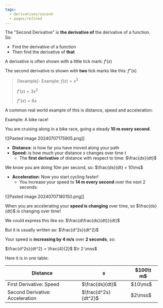 ```yaml
---
tags:
  - derivatives/second
  - pages/refined
---
```



The "Second Derivative" is **the derivative of** the derivative of a function. So:

- Find the derivative of a function
- Then find the derivative of **that**

A derivative is often shown with a little tick mark: $f'(x)$

The second derivative is shown with **two** tick marks like this: $f''(x)$

> [!example]- Example: $f(x) = x^3$
> 
> $f'(x) = 3x^2$
> 
> $f''(x) = 6x$

A common real world example of this is distance, speed and acceleration:

Example: A bike race!

You are cruising along in a bike race, going a steady **10 m every second**.

![[Pasted image 20240707175905.png]]

- **Distance**: is how far you have moved along your path
- **Speed:** is how much your distance $s$ changes over time $t$
	- The **first derivative** of distance with respect to time: $\frac{ds}{dt}$

We know you are doing 10m per second, so: $\frac{ds}{dt} = 10\ms$

- **Acceleration**: Now you start cycling faster! 
	- You increase your speed to **14 m every second** over the next 2 seconds:

![[Pasted image 20240707180150.png]]

When you are accelerating your **speed is changing** over time, so $\frac{ds}{dt}$ is changing over time!

We could express this like so: $\frac{d\frac{ds}{dt}}{dt}$

But it is usually written as: $\frac{d^2s}{dt^2}$

Your speed is **increasing by 4 m/s** over **2 seconds**, so:

$\frac{d^2s}{dt^2} = \frac{4}{2}$
$\r 2 \mss$

Here it is in one table:

| Distance                        | $s$                 | $100\t m$ |
| ------------------------------- | ------------------- | --------- |
| First Derivative: Speed         | $\frac{ds}{dt}$     | $10\ms$   |
| Second Derivative: Acceleration | $\frac{d^2s}{dt^2}$ | $2\mss$   |


